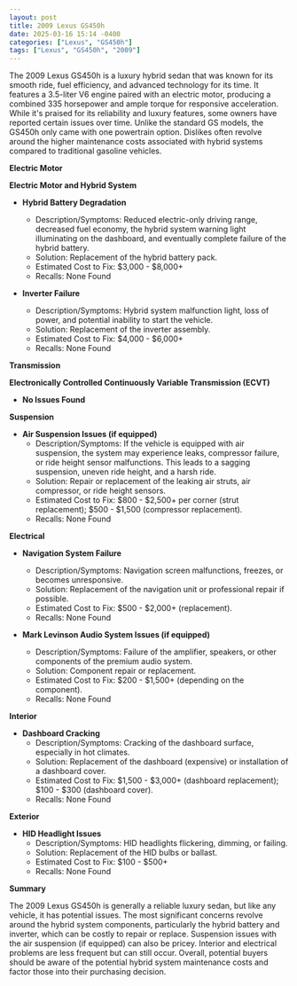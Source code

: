 ```yaml
---
layout: post
title: 2009 Lexus GS450h
date: 2025-03-16 15:14 -0400
categories: ["Lexus", "GS450h"]
tags: ["Lexus", "GS450h", "2009"]
---
```

The 2009 Lexus GS450h is a luxury hybrid sedan that was known for its smooth ride, fuel efficiency, and advanced technology for its time. It features a 3.5-liter V6 engine paired with an electric motor, producing a combined 335 horsepower and ample torque for responsive acceleration. While it's praised for its reliability and luxury features, some owners have reported certain issues over time. Unlike the standard GS models, the GS450h only came with one powertrain option. Dislikes often revolve around the higher maintenance costs associated with hybrid systems compared to traditional gasoline vehicles.

**Electric Motor**

**Electric Motor and Hybrid System**

*   **Hybrid Battery Degradation**
    *   Description/Symptoms: Reduced electric-only driving range, decreased fuel economy, the hybrid system warning light illuminating on the dashboard, and eventually complete failure of the hybrid battery.
    *   Solution: Replacement of the hybrid battery pack.
    *   Estimated Cost to Fix: $3,000 - $8,000+
    *   Recalls: None Found

*   **Inverter Failure**
    *   Description/Symptoms: Hybrid system malfunction light, loss of power, and potential inability to start the vehicle.
    *   Solution: Replacement of the inverter assembly.
    *   Estimated Cost to Fix: $4,000 - $6,000+
    *   Recalls: None Found

**Transmission**

**Electronically Controlled Continuously Variable Transmission (ECVT)**

*   **No Issues Found**

**Suspension**

*   **Air Suspension Issues (if equipped)**
    *   Description/Symptoms: If the vehicle is equipped with air suspension, the system may experience leaks, compressor failure, or ride height sensor malfunctions. This leads to a sagging suspension, uneven ride height, and a harsh ride.
    *   Solution: Repair or replacement of the leaking air struts, air compressor, or ride height sensors.
    *   Estimated Cost to Fix: $800 - $2,500+ per corner (strut replacement); $500 - $1,500 (compressor replacement).
    *   Recalls: None Found

**Electrical**

*   **Navigation System Failure**
    *   Description/Symptoms: Navigation screen malfunctions, freezes, or becomes unresponsive.
    *   Solution: Replacement of the navigation unit or professional repair if possible.
    *   Estimated Cost to Fix: $500 - $2,000+ (replacement).
    *   Recalls: None Found

*   **Mark Levinson Audio System Issues (if equipped)**
    *   Description/Symptoms: Failure of the amplifier, speakers, or other components of the premium audio system.
    *   Solution: Component repair or replacement.
    *   Estimated Cost to Fix: $200 - $1,500+ (depending on the component).
    *   Recalls: None Found

**Interior**

*   **Dashboard Cracking**
    *   Description/Symptoms: Cracking of the dashboard surface, especially in hot climates.
    *   Solution: Replacement of the dashboard (expensive) or installation of a dashboard cover.
    *   Estimated Cost to Fix: $1,500 - $3,000+ (dashboard replacement); $100 - $300 (dashboard cover).
    *   Recalls: None Found

**Exterior**

*   **HID Headlight Issues**
    *   Description/Symptoms: HID headlights flickering, dimming, or failing.
    *   Solution: Replacement of the HID bulbs or ballast.
    *   Estimated Cost to Fix: $100 - $500+
    *   Recalls: None Found

**Summary**

The 2009 Lexus GS450h is generally a reliable luxury sedan, but like any vehicle, it has potential issues. The most significant concerns revolve around the hybrid system components, particularly the hybrid battery and inverter, which can be costly to repair or replace. Suspension issues with the air suspension (if equipped) can also be pricey. Interior and electrical problems are less frequent but can still occur. Overall, potential buyers should be aware of the potential hybrid system maintenance costs and factor those into their purchasing decision.

